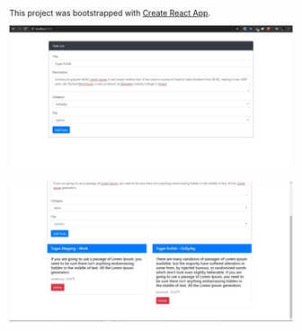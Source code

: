 This project was bootstrapped with [Create React App](https://github.com/facebook/create-react-app).

![](SS/pict1.JPG)

![](SS/pict2.JPG)